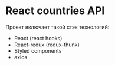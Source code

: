 # React countries API

Проект включает такой стэк технологий:

* React (react hooks)
* React-redux (redux-thunk)
* Styled components
* axios
